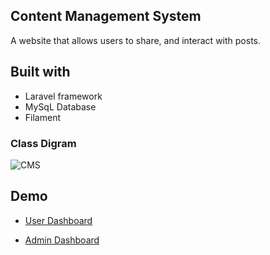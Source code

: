 

## Content Management System

A website that allows users to share, and interact with posts.

## Built with
* Laravel framework
* MySqL Database
* Filament 

### Class Digram
![CMS](https://github.com/bashaer310/Content-Management-System/assets/110439978/cc72a485-c6f0-4a96-9813-f6ea12f4b89a)


## Demo
* [User Dashboard](https://drive.google.com/file/d/1UzJn2aRHIBO4xi1H92SNOnEAEv3oYqYd/view?usp=sharing)

* [Admin Dashboard](https://drive.google.com/file/d/12TjD3WM0q9WWkKJfF7PMI_w8SrSyZzEI/view?usp=sharing)

